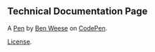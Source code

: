 Technical Documentation Page
----------------------------


A [Pen](https://codepen.io/benweese/pen/BaaJOXp) by [Ben Weese](https://codepen.io/benweese) on [CodePen](https://codepen.io).

[License](https://codepen.io/benweese/pen/BaaJOXp/license).
